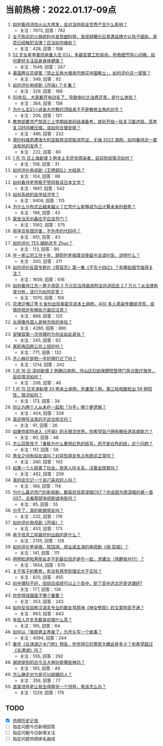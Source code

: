 # 当前热榜：2022.01.17-09点
1. [如何看待汤加火山大喷发，会对当地和全世界产生什么影响？](https://www.zhihu.com/question/511681713)
    * 关注：7873, 回答：782
2. [女子购买的火锅底料中发现塑料带，发视频曝光后竟遭品牌方以孩子威胁，是否已经触犯法律？应当如何维权？](https://www.zhihu.com/question/511841541)
    * 关注：428, 回答：108
3. [52 岁女星李嘉欣病重入住 ICU，多器官罢工险丧命，抢救细节惊心动魄，如何更好关注自身身体健康？](https://www.zhihu.com/question/511792492)
    * 关注：1549, 回答：347
4. [美国两议员提案「禁止五角大楼承包商买中国稀土」，如何评价这一提案？](https://www.zhihu.com/question/511776901)
    * 关注：349, 回答：92
5. [如何评价电视剧《开端》7-8 集？](https://www.zhihu.com/question/511250533)
    * 关注：329, 回答：189
6. [50年后，大家都开电动车了，导致电价比油费还贵，是什么体验？](https://www.zhihu.com/question/508226108)
    * 关注：364, 回答：158
7. [为什么玄幻小说各大宗教的顶级弟子不是散修主角的对手？](https://www.zhihu.com/question/452264414)
    * 关注：206, 回答：121
8. [教育部要求严禁高三上学期结束前结课备考，提前开始一轮复习属违规，高考复习时间被压缩，该如何合理安排？](https://www.zhihu.com/question/511148676)
    * 关注：486, 回答：232
9. [德约科维奇遭澳大利亚联邦法院取消签证，无缘 2022 澳网，如何看待这一裁决和他的发声？](https://www.zhihu.com/question/511822620)
    * 关注：222, 回答：60
10. [1 月 15 日上海新增 3 例本土无症状感染者，目前防疫情况如何？](https://www.zhihu.com/question/511763255)
    * 关注：106, 回答：31
11. [如何评价电视剧《王牌部队》大结局？](https://www.zhihu.com/question/511745340)
    * 关注：104, 回答：88
12. [如何看待老师极不赞同我读日本文学？](https://www.zhihu.com/question/339982118)
    * 关注：1687, 回答：542
13. [如何系统的自学经济学？](https://www.zhihu.com/question/26733648)
    * 关注：9406, 回答：113
14. [为什么分布式云越来越火？它凭什么能够成为云计算未来的趋势？](https://www.zhihu.com/question/495278529)
    * 关注：196, 回答：43
15. [案发当天刘鑫应不应该开门？](https://www.zhihu.com/question/68054983)
    * 关注：1062, 回答：575
16. [程序员有很厉害，不外传的代码吗？](https://www.zhihu.com/question/511262443)
    * 关注：651, 回答：43
17. [如何评价 TES 辅助选手 Zhuo？](https://www.zhihu.com/question/436864562)
    * 关注：113, 回答：90
18. [在一家公司工作十年，辞职时老板既没挽留也没请吃饭，说明什么？](https://www.zhihu.com/question/511109978)
    * 关注：300, 回答：211
19. [如何评价反腐专题片《零容忍》第一集《不负十四亿》？有哪些细节值得关注？](https://www.zhihu.com/question/511711849)
    * 关注：1609, 回答：616
20. [如何看待江苏一男子盗窃 3 万元后当场查阅刑法并送回去 2.7 万元？从法律角度分析，该行为如何定责？](https://www.zhihu.com/question/511463396)
    * 关注：1070, 回答：156
21. [京津沪豫辽粤 6 省份出现奥密克戎本土病例，400 多人感染传播链浮现，疫情防控还有哪些方面应注意？](https://www.zhihu.com/question/511796424)
    * 关注：866, 回答：120
22. [长得像外国人是种怎样的体验？](https://www.zhihu.com/question/28059111)
    * 关注：4280, 回答：680
23. [安陵容第一次侍寝时为何会如此紧张？](https://www.zhihu.com/question/507031966)
    * 关注：245, 回答：62
24. [离职再回原公司上班好吗？](https://www.zhihu.com/question/511270079)
    * 关注：771, 回答：132
25. [开心麻花是把一手好牌打烂了吗？](https://www.zhihu.com/question/296780708)
    * 关注：1214, 回答：242
26. [1 月 16 日 深圳新增 2 例确诊病例，坪山区妇幼保健院暂停门急诊医疗服务，目前情况如何？](https://www.zhihu.com/question/511862947)
    * 关注：206, 回答：46
27. [1 月 15 日天津新增 33 例本土病例，危重型 1 例，第三轮核酸检出 59 例阳性，情况如何？](https://www.zhihu.com/question/511764674)
    * 关注：173, 回答：34
28. [你认为两个人从未在一起和「分手」哪个更遗憾？](https://www.zhihu.com/question/507907341)
    * 关注：404, 回答：334
29. [我这种写法真的不适合网文吗？](https://www.zhihu.com/question/511686286)
    * 关注：91, 回答：26
30. [如果你即将进入《开端》的无限流世界，你希望自己拥有哪些道具或能力？](https://www.zhihu.com/question/511548186)
    * 关注：80, 回答：48
31. [怎么回答孩子「春联为什么要用红色的纸写，而不是白色的纸」这个问题？](https://www.zhihu.com/question/511430804)
    * 关注：117, 回答：59
32. [男女之间有纯友谊吗？对异性朋友有占有欲这正常吗？](https://www.zhihu.com/question/511251683)
    * 关注：260, 回答：142
33. [如果一个人脱离了社会，放弃人际关系，活着会很累吗？](https://www.zhihu.com/question/511443327)
    * 关注：482, 回答：209
34. [真的会忘记一个自己喜欢的人吗？](https://www.zhihu.com/question/511433900)
    * 关注：166, 回答：114
35. [为什么最近热门的影视剧，都喜欢找周深唱OST？你会因为周深唱的某一首OST，去看那部电视剧或电影吗？](https://www.zhihu.com/question/511759051)
    * 关注：85, 回答：55
36. [分手了，真的能做朋友吗？](https://www.zhihu.com/question/504649816)
    * 关注：232, 回答：176
37. [如何评价电视剧《开端》？](https://www.zhihu.com/question/510965401)
    * 关注：453, 回答：173
38. [电子信息工程最好的出路的是什么？](https://www.zhihu.com/question/492073645)
    * 关注：2135, 回答：128
39. [如何评价李易峰、陈钰琪、郑业成主演的电视剧《镜·双城》？](https://www.zhihu.com/question/511779139)
    * 关注：141, 回答：111
40. [明明知道和男朋友走不到最后但还是在一起，求建议（骂醒我也行）？](https://www.zhihu.com/question/511778228)
    * 关注：1844, 回答：670
41. [关于孩子的教育，有没有感觉到理论大于实际？](https://www.zhihu.com/question/500032315)
    * 关注：825, 回答：455
42. [初中理科不好，但综合成绩可以上个高中，到了高中选文还是选理好?](https://www.zhihu.com/question/510376044)
    * 关注：177, 回答：136
43. [你觉得钱跟面子哪个重要？](https://www.zhihu.com/question/502465602)
    * 关注：353, 回答：243
44. [如何反驳自称汉语言专业的群友骂原神《神女劈观》的文案狗屁不通？](https://www.zhihu.com/question/511210618)
    * 关注：983, 回答：643
45. [年轻人在冬天都喜欢喝什么茶？](https://www.zhihu.com/question/499933813)
    * 关注：165, 回答：64
46. [如何以「我把男主养废了」为开头写一个故事？](https://www.zhihu.com/question/437462244)
    * 关注：4094, 回答：244
47. [看完《长津湖之水门桥》预告，你觉得它的票房大概会是多少？有希望超过《长津湖》吗？](https://www.zhihu.com/question/509080475)
    * 关注：555, 回答：292
48. [谢逊提到的古今五大神功是哪些神功？](https://www.zhihu.com/question/417873800)
    * 关注：165, 回答：49
49. [怎么确定对方是可以结婚的人？](https://www.zhihu.com/question/295070389)
    * 关注：359, 回答：77
50. [直属领导老让我去得罪另一个领导，我该怎么办？](https://www.zhihu.com/question/505117573)
    * 关注：1229, 回答：176
## TODO
* [x] [热榜历史记录](hot_history/AllHot.md)
* [ ] 指定问题今日新增回答
* [ ] 指定问题今日新增关注
* [ ] 指定问题热榜排名曲线
